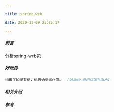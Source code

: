 ```yaml
---

title: spring-web

date: 2020-12-09 23:25:17

---
```


##### 前言
分析spring-web包


##### 好玩的
```lua
相恨不如潮有信，相思始觉海非深。--[浪淘沙·借问江潮与海水]
```
##### 相关介绍



##### 参考

